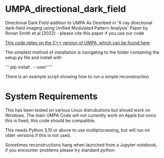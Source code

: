 # UMPA_directional_dark_field

Directional Dark Field addition to UMPA
As Desribed in 'X-ray directional dark-field imaging using Unified Modulated Pattern Analysis' Paper by Ronan Smith et.al (2022) - please cite this paper if you use our code

[This code relies on the C++ version of UMPA, which can be found here](https://github.com/optimato/UMPA)

The simplest method of installation is navigating to the folder containing the setup.py file and install with 

'''
pip install . --user'
'''

There is an example script showing how to run a simple reconstruction

# System Requirements

This has been tested on various Linux distrubutions but should work on Windows. The main UMPA Code will not currently work on Apple but once this is fixed, this code should be compatible.

This needs Python 3.10 or above to use multiprocessing, but will run on older versions if this is not used. 

Sometimes reconstructions hang when launched from a Jupyter notebook, if you encounter problems please try standard python.
